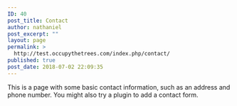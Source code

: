 ```yaml
---
ID: 40
post_title: Contact
author: nathaniel
post_excerpt: ""
layout: page
permalink: >
  http://test.occupythetrees.com/index.php/contact/
published: true
post_date: 2018-07-02 22:09:35
---
```

This is a page with some basic contact information, such as an address and phone number. You might also try a plugin to add a contact form.